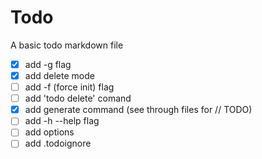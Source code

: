 # Todo

A basic todo markdown file

- [x] add -g flag
- [x] add delete mode
- [ ] add -f (force init) flag
- [ ] add 'todo delete' comand
- [x] add generate command (see through files for // TODO)
- [ ] add -h --help flag
- [ ] add options
- [ ] add .todoignore